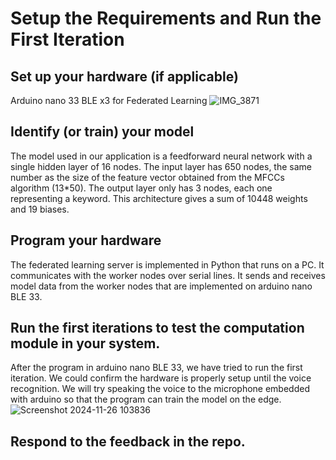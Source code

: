 # Setup the Requirements and Run the First Iteration

## Set up your hardware (if applicable)
Arduino nano 33 BLE x3 for Federated Learning
![IMG_3871](https://github.com/user-attachments/assets/e6b79a45-91d3-497f-99d3-47745fa2a288)

## Identify (or train) your model 
The model used in our application is a feedforward neural network with a single hidden layer of 16 nodes. The input layer has 650 nodes, the same number as the size of the feature vector obtained from the MFCCs algorithm (13*50). The output layer only has 3 nodes, each one representing a keyword. This architecture gives a sum of 10448 weights and 19 biases.

## Program your hardware
The federated learning server is implemented in Python that runs on a PC. It communicates with the worker nodes over serial lines. It sends and receives model data from the worker nodes that are implemented on arduino nano BLE 33.

## Run the first iterations to test the computation module in your system.
After the program in arduino nano BLE 33, we have tried to run the first iteration. We could confirm the hardware is properly setup until the voice recognition. We will try speaking the voice to the microphone embedded with arduino so that the program can train the model on the edge. 
![Screenshot 2024-11-26 103836](https://github.com/user-attachments/assets/6c069bf4-f8f3-4c7f-b42d-5ad64f16ebd1)


## Respond to the feedback in the repo.
